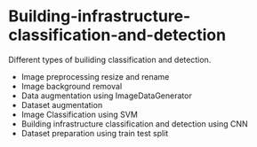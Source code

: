 # Building-infrastructure-classification-and-detection
Different types of builiding classification and detection.

- Image preprocessing resize and rename
- Image background removal
- Data augmentation using ImageDataGenerator
- Dataset augmentation
- Image Classification using SVM
- Building infrastructure classification and detection using CNN
- Dataset preparation using train test split


